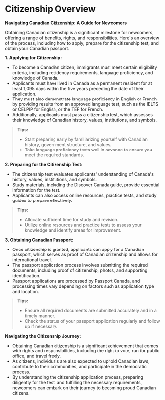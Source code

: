 # Citizenship Overview

**Navigating Canadian Citizenship: A Guide for Newcomers**

Obtaining Canadian citizenship is a significant milestone for newcomers, offering a range of benefits, rights, and responsibilities. Here's an overview of the process, including how to apply, prepare for the citizenship test, and obtain your Canadian passport.

**1. Applying for Citizenship:**

* To become a Canadian citizen, immigrants must meet certain eligibility criteria, including residency requirements, language proficiency, and knowledge of Canada.
* Applicants must have lived in Canada as a permanent resident for at least 1,095 days within the five years preceding the date of their application.
* They must also demonstrate language proficiency in English or French by providing results from an approved language test, such as the IELTS or CELPIP for English, or the TEF for French.
* Additionally, applicants must pass a citizenship test, which assesses their knowledge of Canadian history, values, institutions, and symbols.

> **Tips:**
>
> * Start preparing early by familiarizing yourself with Canadian history, government structure, and values.
> * Take language proficiency tests well in advance to ensure you meet the required standards.

**2. Preparing for the Citizenship Test:**

* The citizenship test evaluates applicants' understanding of Canada's history, values, institutions, and symbols.
* Study materials, including the Discover Canada guide, provide essential information for the test.
* Applicants can also access online resources, practice tests, and study guides to prepare effectively.

> **Tips:**
>
> * Allocate sufficient time for study and revision.
> * Utilize online resources and practice tests to assess your knowledge and identify areas for improvement.

**3. Obtaining Canadian Passport:**

* Once citizenship is granted, applicants can apply for a Canadian passport, which serves as proof of Canadian citizenship and allows for international travel.
* The passport application process involves submitting the required documents, including proof of citizenship, photos, and supporting identification.
* Passport applications are processed by Passport Canada, and processing times vary depending on factors such as application type and location.

> **Tips:**
>
> * Ensure all required documents are submitted accurately and in a timely manner.
> * Check the status of your passport application regularly and follow up if necessary.

**Navigating the Citizenship Journey:**

* Obtaining Canadian citizenship is a significant achievement that comes with rights and responsibilities, including the right to vote, run for public office, and travel freely.
* As citizens, individuals are also expected to uphold Canadian laws, contribute to their communities, and participate in the democratic process.
* By understanding the citizenship application process, preparing diligently for the test, and fulfilling the necessary requirements, newcomers can embark on their journey to becoming proud Canadian citizens.
